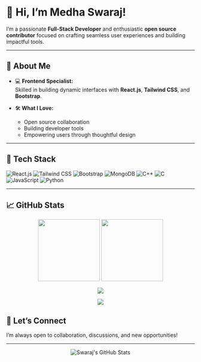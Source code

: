 # 👋 Hi, I’m Medha Swaraj!

I’m a passionate **Full-Stack Developer** and enthusiastic **open source contributor** focused on crafting seamless user experiences and building impactful tools.

---

## 🚀 About Me

- 💻 **Frontend Specialist:**  
  Skilled in building dynamic interfaces with **React.js**, **Tailwind CSS**, and **Bootstrap**.

- 🛠️ **What I Love:**  
  - Open source collaboration  
  - Building developer tools  
  - Empowering users through thoughtful design

---

## 🌟 Tech Stack

![React.js](https://img.shields.io/badge/React-20232A?style=flat-square&logo=react&logoColor=61DAFB)
![Tailwind CSS](https://img.shields.io/badge/Tailwind_CSS-38B2AC?style=flat-square&logo=tailwind-css&logoColor=white)
![Bootstrap](https://img.shields.io/badge/Bootstrap-563d7c?style=flat-square&logo=bootstrap&logoColor=white)
![MongoDB](https://img.shields.io/badge/MongoDB-4EA94B?style=flat-square&logo=mongodb&logoColor=white)
![C++](https://img.shields.io/badge/C++-00599C?style=flat-square&logo=c%2B%2B&logoColor=white)
![C](https://img.shields.io/badge/C-00599C?style=flat-square&logo=c&logoColor=white)
![JavaScript](https://img.shields.io/badge/JavaScript-F7DF1E?style=flat-square&logo=javascript&logoColor=black)
![Python](https://img.shields.io/badge/Python-3776AB?style=flat-square&logo=python&logoColor=white)

---

## 📈 GitHub Stats

<p align="center">
  <img src="https://github-readme-stats.vercel.app/api?username=swaraj608&show_icons=true&theme=react" height="165"/>
  <img src="https://github-readme-stats.vercel.app/api/top-langs/?username=swaraj608&layout=compact&theme=react" height="165"/>
</p>

<p align="center">
  <img src="https://streak-stats.demolab.com?user=swaraj608&theme=react&hide_border=true" />
</p>

<p align="center">
  <img src="https://komarev.com/ghpvc/?username=swaraj608&style=flat-square" />

</p>


## 🤝 Let’s Connect

I’m always open to collaboration, discussions, and new opportunities!  

<!--
Want to showcase your projects, social media, or anything else?  
Let me know and I'll update this section!
-->

---

<p align="center">
  <img src="https://github-readme-stats.vercel.app/api?username=swaraj608&show_icons=true&theme=react" alt="Swaraj's GitHub Stats" />
</p>
